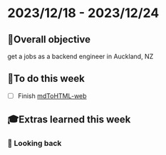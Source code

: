 # 2023/12/18 - 2023/12/24

## 🎯Overall objective
get a jobs as a backend engineer in Auckland, NZ

## 📝To do this week
- [ ] Finish [mdToHTML-web](https://github.com/purin213/mdToHTML-web)

## 🎓Extras learned this week

### 🧭 Looking back
